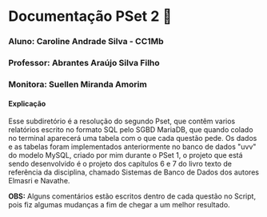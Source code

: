 # Documentação PSet 2 📃
### Aluno: Caroline Andrade Silva - CC1Mb
### Professor: Abrantes Araújo Silva Filho
### Monitora: Suellen Miranda Amorim

#### Explicação

 Esse subdiretório é a resolução do segundo Pset, que contêm varios relatórios escrito no formato SQL pelo SGBD MariaDB, que quando colado no terminal aparecerá uma tabela com o que cada questão pede. Os dados e as tabelas foram implementados anteriormente no banco de dados "uvv" do modelo MySQL, criado por mim durante o PSet 1, o projeto que está sendo desenvolvido é o projeto dos capítulos 6 e 7 do livro texto de referência da disciplina, chamado Sistemas de Banco de Dados dos autores Elmasri e Navathe.

**OBS:** Alguns comentários estão escritos dentro de cada questão no Script, pois fiz algumas mudanças a fim de chegar a um melhor resultado.
